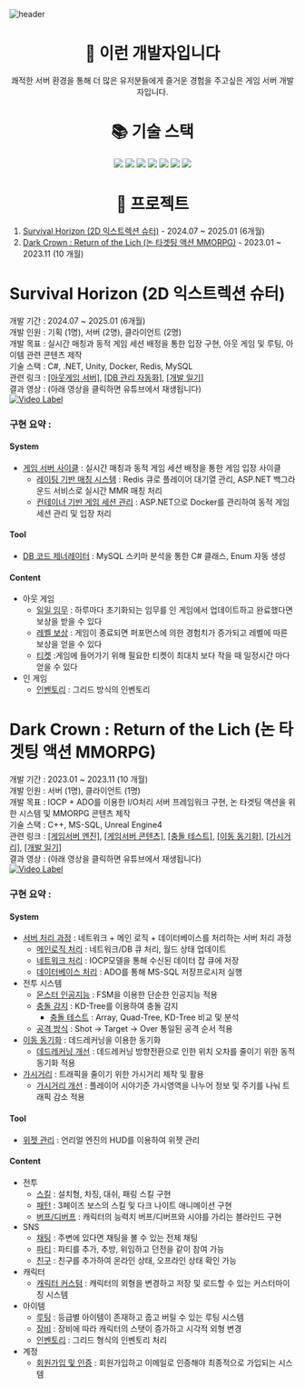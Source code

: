 <div>
  
  <!--Header-->
  ![header](https://capsule-render.vercel.app/api?type=Waving&color=timeGradient&height=300&section=header&text=Apeirogon99&fontSize=90)

  <div align=center><h1>🚀 이런 개발자입니다</h1></div>
  
  <div align=center> 
      쾌적한 서버 환경을 통해 더 많은 유저분들에게 즐거운 경험을 주고싶은 게임 서버 개발자입니다.
  </div>
  
  <div align=center><h1>📚 기술 스택</h1></div>
  
  <div align=center> 
    <img src="https://img.shields.io/badge/c-A8B9CC?style=for-the-badge&logo=c&logoColor=white"> 
    <img src="https://img.shields.io/badge/c++-00599C?style=for-the-badge&logo=c%2B%2B&logoColor=white">
    <img src="https://img.shields.io/badge/unrealengine-0E1128?style=for-the-badge&logo=unrealengine&logoColor=white">
    <img src="https://img.shields.io/badge/mysql-4479A1?style=for-the-badge&logo=mysql&logoColor=white"> 
    <img src="https://img.shields.io/badge/dotnet-512BD4?style=for-the-badge&logo=dotnet&logoColor=white"> 
    <img src="https://img.shields.io/badge/docker-2496ED?style=for-the-badge&logo=docker&logoColor=white">
    <img src="https://img.shields.io/badge/redis-FF4438?style=for-the-badge&logo=redis&logoColor=white">
    <br>
  </div>
  
  </div>

  <div align="center"> <h1> 📁 프로젝트 </h1> </div>
  
1. [Survival Horizon (2D 익스트렉션 슈터)](#Survival-Horizon-(2D-익스트렉션-슈터)) - 2024.07 ~ 2025.01 (6개월)  </br>
2. [Dark Crown : Return of the Lich (논 타겟팅 액션 MMORPG)](#Dark-Crown-:-Return-of-the-Lich-(논-타겟팅-액션-MMORPG)) - 2023.01 ~ 2023.11 (10 개월)  </br>
  
 # Survival Horizon (2D 익스트렉션 슈터)
  개발 기간 : 2024.07 ~ 2025.01 (6개월) </br>
  개발 인원 : 기획 (1명), 서버 (2명), 클라이언트 (2명) </br>
  개발 목표 : 실시간 매칭과 동적 게임 세션 배정을 통한 입장 구현, 아웃 게임 및 루팅, 아이템 관련 콘텐츠 제작 </br>
  기술 스택 : C#, .NET, Unity, Docker, Redis, MySQL </br>
  관련 링크 : [[아웃게임 서버]](https://github.com/sulbos-GP/GunShooterOnline/tree/main/GSO_WebServer), 
             [[DB 관리 자동화]](https://github.com/Apeirogon99/SchemaStructor),
             [[개발 일기]](https://apeirogon99.tistory.com/category/%5BSurvival%20Horizion%5D) </br>
  결과 영상 : (아래 영상을 클릭하면 유튜브에서 재생됩니다) </br>
  [![Video Label](http://img.youtube.com/vi/444oGjuMZwc/0.jpg)](https://youtu.be/444oGjuMZwc)
  ### 구현 요약 : </br>
  #### System
  - [게임 서버 사이클](https://github.com/sulbos-GP/GunShooterOnline/tree/main/GSO_WebServer/README.md#게임-서버-사이클) : 실시간 매칭과 동적 게임 세션 배정을 통한 게임 입장 사이클
    - [레이팅 기반 매칭 시스템](https://github.com/sulbos-GP/GunShooterOnline/tree/main/GSO_WebServer/README.md#레이팅-기반-매칭-시스템) : Redis 큐로 플레이어 대기열 관리, ASP.NET 백그라운드 서비스로 실시간 MMR 매칭 처리
    - [컨테이너 기반 게임 세션 관리](https://github.com/sulbos-GP/GunShooterOnline/tree/main/GSO_WebServer/README.md#컨테이너-기반-게임-세션-관리) : ASP.NET으로 Docker를 관리하여 동적 게임 세션 관리 및 입장 처리
  #### Tool
  - [DB 코드 제너레이터](https://github.com/Apeirogon99/SchemaStructor) : MySQL 스키마 분석을 통한 C# 클래스, Enum 자동 생성
  #### Content
  - 아웃 게임
    - [일일 임무](https://github.com/sulbos-GP/GunShooterOnline/blob/main/GSO_WebServer/README.md#일일-미션) : 하루마다 초기화되는 임무를 인 게임에서 업데이트하고 완료했다면 보상을 받을 수 있다
    - [레벨 보상](https://github.com/sulbos-GP/GunShooterOnline/blob/main/GSO_WebServer/README.md#레벨-보상) : 게임이 종료되면 퍼포먼스에 의한 경험치가 증가되고 레벨에 따른 보상을 얻을 수 있다
    - [티켓](https://github.com/sulbos-GP/GunShooterOnline/blob/main/GSO_WebServer/README.md#티켓) :게임에 들어가기 위해 필요한 티켓이 최대치 보다 작을 때 일정시간 마다 얻을 수 있다
  - 인 게임
    - [인벤토리](https://github.com/sulbos-GP/GunShooterOnline/blob/main/GSO_WebServer/README.md#인벤토리) : 그리드 방식의 인벤토리

  # Dark Crown : Return of the Lich (논 타겟팅 액션 MMORPG)
  개발 기간 : 2023.01 ~ 2023.11 (10 개월) </br>
  개발 인원 : 서버 (1명), 클라이언트 (1명) </br>
  개발 목표 : IOCP + ADO를 이용한 I/O처리 서버 프레임워크 구현, 논 타겟팅 액션을 위한 시스템 및 MMORPG 콘텐츠 제작 </br>
  기술 스택 : C++, MS-SQL, Unreal Engine4 </br>
  관련 링크 : [[게임서버 엔진]](https://github.com/Apeirogon99/ApeirogonServerEngine), 
             [[게임서버 콘텐츠]](https://github.com/Apeirogon99/Project_LD_Server),
             [[충돌 테스트]](https://github.com/Apeirogon99/CollisionDetection),
             [[이동 동기화]](https://github.com/Apeirogon99/MovementSync),
             [[가시거리]](https://github.com/Apeirogon99/AreaOfInterest),
             [[개발 일기]](https://apeirogon99.tistory.com/category/%5BMMORPG%5D) </br>
  결과 영상 : (아래 영상을 클릭하면 유튜브에서 재생됩니다) </br>
  [![Video Label](http://img.youtube.com/vi/V_tvPMT1-Mk/0.jpg)](https://youtu.be/V_tvPMT1-Mk)
  ### 구현 요약 : </br>
  #### System
  - [서버 처리 과정](https://github.com/Apeirogon99/ApeirogonServerEngine/blob/master/README.md#서버-처리-과정) : 네트워크 + 메인 로직 + 데이터베이스를 처리하는 서버 처리 과정
    - [메인로직 처리](https://github.com/Apeirogon99/ApeirogonServerEngine/blob/master/README.md#메인로직-처리) : 네트워크/DB 큐 처리, 월드 상태 업데이트
    - [네트워크 처리](https://github.com/Apeirogon99/ApeirogonServerEngine/blob/master/README.md#네트워크-처리) : IOCP모델을 통해 수신된 데이터 잡 큐에 저장
    - [데이터베이스 처리](https://github.com/Apeirogon99/ApeirogonServerEngine/blob/master/README.md#데이터베이스-처리) : ADO를 통해 MS-SQL 저장프로시저 실행
  - 전투 시스템
    - [몬스터 인공지능](https://github.com/Apeirogon99/Project_LD_Server/blob/master/README.md#몬스터-인공지능) : FSM을 이용한 단순한 인공지능 적용
    - [충돌 감지](https://github.com/Apeirogon99/Project_LD_Server/blob/master/README.md#충돌-감지) : KD-Tree를 이용하여 충돌 감지
      - [충돌 테스트](https://github.com/Apeirogon99/CollisionDetection) : Array, Quad-Tree, KD-Tree 비교 및 분석
    - [공격 방식](https://github.com/Apeirogon99/Project_LD_Server/blob/master/README.md#공격-방식) : Shot -> Target -> Over 통일된 공격 순서 적용
  - [이동 동기화](https://github.com/Apeirogon99/Project_LD_Server/blob/master/README.md#이동-동기화) : 데드레커닝을 이용한 동기화
    - [데드레커닝 개선](https://github.com/Apeirogon99/MovementSync) : 데드레커닝 방향전환으로 인한 위치 오차를 줄이기 위한 동적 동기화 적용
  - [가시거리](https://github.com/Apeirogon99/Project_LD_Server/blob/master/README.md#가시거리) : 트래픽을 줄이기 위한 가시거리 제작 및 활용
    - [가시거리 개선](https://github.com/Apeirogon99/AreaOfInterest) : 플레이어 시야기준 가시영역을 나누어 정보 및 주기를 나눠 트래픽 감소 적용
  #### Tool
  - [위젯 관리](https://github.com/Apeirogon99/Project_LD/tree/master/Source/Project_LD/Public/Widget) : 언리얼 엔진의 HUD를 이용하여 위젯 관리
  #### Content
  - 전투
    - [스킬](https://github.com/Apeirogon99/Project_LD_Server/blob/master/README.md#스킬) : 설치형, 차징, 대쉬, 패링 스킬 구현
    - [패턴](https://github.com/Apeirogon99/Project_LD_Server/blob/master/README.md#패턴) : 3페이즈 보스의 스킬 및 다크 나이트 애니메이션 구현
    - [버프/디버프](https://github.com/Apeirogon99/Project_LD_Server/blob/master/README.md#버프-디버프) : 캐릭터의 능력치 버프/디버프와 시야를 가리는 블라인드 구현
  - SNS
    - [채팅](https://github.com/Apeirogon99/Project_LD_Server/blob/master/README.md#채팅) : 주변에 있다면 채팅을 볼 수 있는 전체 채팅
    - [파티](https://github.com/Apeirogon99/Project_LD_Server/blob/master/README.md#파티) : 파티를 추가, 추방, 위임하고 던전을 같이 참여 가능
    - [친구](https://github.com/Apeirogon99/Project_LD_Server/blob/master/README.md#친구) : 친구를 추가하여 온라인 상태, 오프라인 상태 확인 가능
  - 캐릭터
    - [캐릭터 커스텀](https://github.com/Apeirogon99/Project_LD_Server/blob/master/README.md#캐릭터-커스텀) : 캐릭터의 외형을 변경하고 저장 및 로드할 수 있는 커스터마이징 시스템
  - 아이템
    - [루팅](https://github.com/Apeirogon99/Project_LD_Server/blob/master/README.md#루팅) : 등급별 아이템이 존재하고 줍고 버릴 수 있는 루팅 시스템
    - [장비](https://github.com/Apeirogon99/Project_LD_Server/blob/master/README.md#장비) : 장비에 따라 캐릭터의 스탯이 증가하고 시각적 외형 변경
    - [인벤토리](https://github.com/Apeirogon99/Project_LD_Server/blob/master/README.md#인벤토리) : 그리드 형식의 인벤토리 처리
  - 계정
    - [회원가입 및 인증](https://github.com/Apeirogon99/Project_LD_Server/blob/master/README.md#회원가입-및-인증) : 회원가입하고 이메일로 인증해야 최종적으로 가입되는 시스템
</div>
